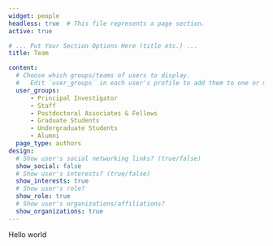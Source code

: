 ```yaml
---
widget: people
headless: true  # This file represents a page section.
active: true

# ... Put Your Section Options Here (title etc.) ...
title: Team

content:
  # Choose which groups/teams of users to display.
  #   Edit `user_groups` in each user's profile to add them to one or more of these groups.
  user_groups:
      - Principal Investigator
      - Staff
      - Postdoctoral Associates & Fellows
      - Graduate Students
      - Undergraduate Students
      - Alumni
  page_type: authors
design:
  # Show user's social networking links? (true/false)
  show_social: false
  # Show user's interests? (true/false)
  show_interests: true
  # Show user's role?
  show_role: true
  # Show user's organizations/affiliations?
  show_organizations: true
---
```


Hello world
